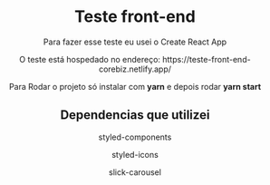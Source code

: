 
<h1 align="center">Teste front-end</h1>

<p align="center">Para fazer esse teste eu usei o Create React App</p>
<p align="center">O teste está hospedado no endereço: <a href="ttps://teste-front-end-corebiz.netlify.app/"></a>https://teste-front-end-corebiz.netlify.app/</p>
<p align="center">Para Rodar o projeto só instalar com <strong>yarn</strong> e depois rodar <strong>yarn start</strong></p>

<h2 align="center"> Dependencias que utilizei</h2>

<p align="center">styled-components</p>
<p align="center">styled-icons</p>
<p align="center">slick-carousel</p>
